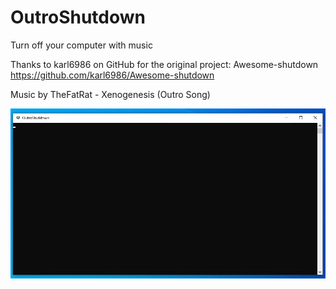 # OutroShutdown
Turn off your computer with music

Thanks to karl6986 on GitHub for the original project: Awesome-shutdown
https://github.com/karl6986/Awesome-shutdown

Music by TheFatRat - Xenogenesis (Outro Song)

![screenshot](https://github.com/emil35i5/OutroShutdown/blob/fb4a8f9b77b3b1adaf3e62f6f49f74cb99610812/screenshot.jpg)
